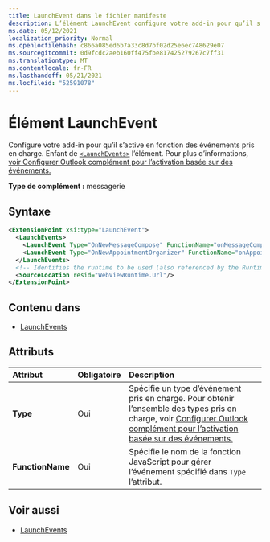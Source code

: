 ```yaml
---
title: LaunchEvent dans le fichier manifeste
description: L’élément LaunchEvent configure votre add-in pour qu’il s’active en fonction des événements pris en charge.
ms.date: 05/12/2021
localization_priority: Normal
ms.openlocfilehash: c866a085ed6b7a33c8d7bf02d25e6ec748629e07
ms.sourcegitcommit: 0d9fcdc2aeb160ff475fbe817425279267c7ff31
ms.translationtype: MT
ms.contentlocale: fr-FR
ms.lasthandoff: 05/21/2021
ms.locfileid: "52591078"
---
```

# <a name="launchevent-element"></a>Élément LaunchEvent

Configure votre add-in pour qu’il s’active en fonction des événements pris en charge. Enfant de [`<LaunchEvents>`](launchevents.md) l’élément. Pour plus d’informations, [voir Configurer Outlook complément pour l’activation basée sur des événements.](../../outlook/autolaunch.md)

**Type de complément :** messagerie

## <a name="syntax"></a>Syntaxe

```XML
<ExtensionPoint xsi:type="LaunchEvent">
  <LaunchEvents>
    <LaunchEvent Type="OnNewMessageCompose" FunctionName="onMessageComposeHandler"/>
    <LaunchEvent Type="OnNewAppointmentOrganizer" FunctionName="onAppointmentComposeHandler"/>
  </LaunchEvents>
  <!-- Identifies the runtime to be used (also referenced by the Runtime element). -->
  <SourceLocation resid="WebViewRuntime.Url"/>
</ExtensionPoint>
```

## <a name="contained-in"></a>Contenu dans

- [LaunchEvents](launchevents.md)

## <a name="attributes"></a>Attributs

|  Attribut  |  Obligatoire  |  Description  |
|:-----|:-----|:-----|
|  **Type**  |  Oui  | Spécifie un type d’événement pris en charge. Pour obtenir l’ensemble des types pris en charge, voir [Configurer Outlook complément pour l’activation basée sur des événements.](../../outlook/autolaunch.md#supported-events) |
|  **FunctionName**  |  Oui  | Spécifie le nom de la fonction JavaScript pour gérer l’événement spécifié dans `Type` l’attribut. |

## <a name="see-also"></a>Voir aussi

- [LaunchEvents](launchevents.md)
